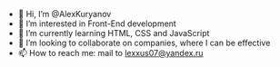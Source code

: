 - 👋 Hi, I’m @AlexKuryanov
- 👀 I’m interested in Front-End development
- 🌱 I’m currently learning HTML, CSS and JavaScript
- 💞️ I’m looking to collaborate on companies, where I can be effective
- 📫 How to reach me: mail to lexxus07@yandex.ru

<!---
AlexKuryanov/AlexKuryanov is a ✨ special ✨ repository because its `README.md` (this file) appears on your GitHub profile.
You can click the Preview link to take a look at your changes.
--->
